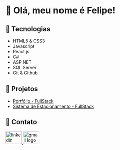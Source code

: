 <h1>👋 Olá, meu nome é <strong>Felipe</strong>!</h1>

<h2>🚀 Tecnologias</h2>
<ul>
  <li>HTML5 & CSS3</li>
  <li>Javascript</li>
  <li>React.js</li>
  <li>C#</li>
  <li>ASP.NET</li>
  <li>SQL Server</li>
  <li>Git & Github</li>
</ul>

<h2>📌 Projetos</h2>
<div>
  <ul>
    <li><a href="https://portfolio-felipecosta.netlify.app/" target="_blank">Portfólio - FullStack</a></li>
    <li><a href="https://github.com/FelipeCostaq/car-parking-app" target="_blank">Sistema de Estacionamento - FullStack</a></li>
  </ul>
</div>

<h2>📩 Contato</h2>
<div>
  <a href="https://www.linkedin.com/in/felipecostasiq" target="_blank">
    <img src="https://raw.githubusercontent.com/maurodesouza/profile-readme-generator/master/src/assets/icons/social/linkedin/default.svg" width="52" height="40" alt="linkedin logo" />
  </a>
  <a href="mailto:felipecostasiqu@gmail.com" target="_blank">
    <img src="https://raw.githubusercontent.com/maurodesouza/profile-readme-generator/master/src/assets/icons/social/gmail/default.svg" width="52" height="40" alt="gmail logo" />
  </a>
</div>





